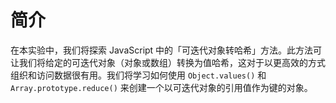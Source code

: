 # 简介

在本实验中，我们将探索 JavaScript 中的「可迭代对象转哈希」方法。此方法可让我们将给定的可迭代对象（对象或数组）转换为值哈希，这对于以更高效的方式组织和访问数据很有用。我们将学习如何使用 `Object.values()` 和 `Array.prototype.reduce()` 来创建一个以可迭代对象的引用值作为键的对象。
